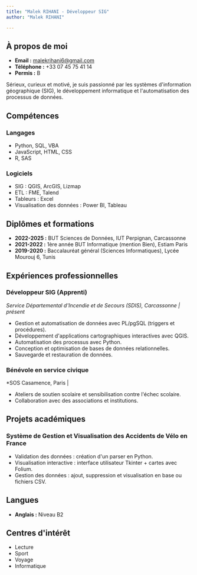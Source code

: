 ```yaml
---
title: "Malek RIHANI - Développeur SIG"
author: "Malek RIHANI"

---
```


## À propos de moi

- **Email :** [malekrihani6@gmail.com](mailto:malekrihani6@gmail.com)  
- **Téléphone :** +33 07 45 75 41 14  
- **Permis :** B  

Sérieux, curieux et motivé, je suis passionné par les systèmes d'information géographique (SIG), le développement informatique et l'automatisation des processus de données.

## Compétences

### Langages
- Python, SQL, VBA
- JavaScript, HTML, CSS
- R, SAS

### Logiciels
- SIG : QGIS, ArcGIS, Lizmap
- ETL : FME, Talend
- Tableurs : Excel
- Visualisation des données : Power BI, Tableau

## Diplômes et formations

- **2022-2025 :** BUT Sciences de Données, IUT Perpignan, Carcassonne  
- **2021-2022 :** 1ère année BUT Informatique (mention Bien), Estiam Paris  
- **2019-2020 :** Baccalauréat général (Sciences Informatiques), Lycée Mourouj 6, Tunis  

## Expériences professionnelles

### Développeur SIG (Apprenti)  
*Service Départemental d'Incendie et de Secours (SDIS), Carcassonne | présent*

- Gestion et automatisation de données avec PL/pgSQL (triggers et procédures).
- Développement d'applications cartographiques interactives avec QGIS.
- Automatisation des processus avec Python.
- Conception et optimisation de bases de données relationnelles.
- Sauvegarde et restauration de données.

### Bénévole en service civique  
*SOS Casamence, Paris | 

- Ateliers de soutien scolaire et sensibilisation contre l'échec scolaire.
- Collaboration avec des associations et institutions.

## Projets académiques

### Système de Gestion et Visualisation des Accidents de Vélo en France  


- Validation des données : création d'un parser en Python.
- Visualisation interactive : interface utilisateur Tkinter + cartes avec Folium.
- Gestion des données : ajout, suppression et visualisation en base ou fichiers CSV.

## Langues

- **Anglais :** Niveau B2

## Centres d'intérêt

- Lecture
- Sport
- Voyage
- Informatique

